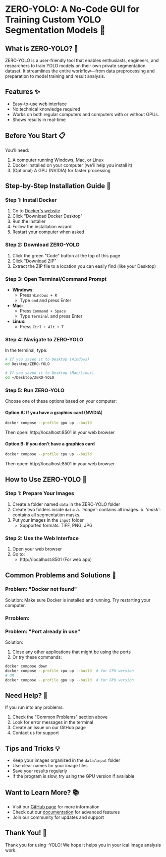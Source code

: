 # ZERO-YOLO: A No-Code GUI for Training Custom YOLO Segmentation Models 🏥

## What is ZERO-YOLO? 🤔
ZERO-YOLO is a user-friendly tool that enables enthusiasts, engineers, and researchers to train YOLO models on their own private segmentation dataset. It streamlines the entire workflow—from data preprocessing and preparation to model training and result analysis.

## Features ✨
- Easy-to-use web interface
- No technical knowledge required
- Works on both regular computers and computers with or without GPUs. 
- Shows results in real-time

## Before You Start 📋
You'll need:
1. A computer running Windows, Mac, or Linux
2. Docker installed on your computer (we'll help you install it)
3. (Optional) A GPU (NVIDIA) for faster processing

## Step-by-Step Installation Guide 🚀

### Step 1: Install Docker
1. Go to [Docker's website](https://www.docker.com/products/docker-desktop)
2. Click "Download Docker Desktop"
3. Run the installer
4. Follow the installation wizard
5. Restart your computer when asked

### Step 2: Download ZERO-YOLO
1. Click the green "Code" button at the top of this page
2. Click "Download ZIP"
3. Extract the ZIP file to a location you can easily find (like your Desktop)

### Step 3: Open Terminal/Command Prompt
- **Windows**: 
  - Press `Windows + R`
  - Type `cmd` and press Enter
- **Mac**: 
  - Press `Command + Space`
  - Type `Terminal` and press Enter
- **Linux**: 
  - Press `Ctrl + Alt + T`

### Step 4: Navigate to ZERO-YOLO
In the terminal, type:
```bash
# If you saved it to Desktop (Windows)
cd Desktop/ZERO-YOLO

# If you saved it to Desktop (Mac/Linux)
cd ~/Desktop/ZERO-YOLO
```

### Step 5: Run ZERO-YOLO
Choose one of these options based on your computer:

#### Option A: If you have a graphics card (NVIDIA)
```bash
docker compose --profile gpu up --build
```
Then open: http://localhost:8501 in your web browser

#### Option B: If you don't have a graphics card
```bash
docker compose --profile cpu up --build
```
Then open: http://localhost:8501 in your web browser

## How to Use ZERO-YOLO 🎯

### Step 1: Prepare Your Images
1. Create a folder named `data` in the ZERO-YOLO folder
2. Create two folders inside `data`:
   a. _'image'_: contains all images.
   b. _'mask'_: contains all segmentation masks.
4. Put your images in the `input` folder
   - Supported formats:  TIFF, PNG, JPG

### Step 2: Use the Web Interface
1. Open your web browser
2. Go to:
   - http://localhost:8501 (For web app)


## Common Problems and Solutions 🔧

### Problem: "Docker not found"
Solution: Make sure Docker is installed and running. Try restarting your computer. 

### Prroblem: 

### Problem: "Port already in use"
Solution: 
1. Close any other applications that might be using the ports
2. Or try these commands:
```bash
docker compose down
docker compose --profile cpu up --build  # for CPU version
# OR
docker compose --profile gpu up --build  # for GPU version
```


## Need Help? 🤝
If you run into any problems:
1. Check the "Common Problems" section above
2. Look for error messages in the terminal
3. Create an issue on our GitHub page
4. Contact us for support

## Tips and Tricks 💡
- Keep your images organized in the `data/input` folder
- Use clear names for your image files
- Save your results regularly
- If the program is slow, try using the GPU version if available

## Want to Learn More? 📚
- Visit our [GitHub page](https://github.com/sumit-ai-ml/ZEROYOLO) for more information
- Check out our [documentation](https://github.com/sumit-ai-ml/ZEROYOLO/wiki) for advanced features
- Join our community for updates and support

## Thank You! 🙏
Thank you for using -YOLO! We hope it helps you in your ical image analysis work.
